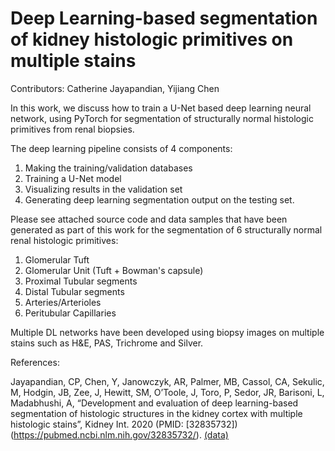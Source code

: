 # Deep Learning-based segmentation of kidney histologic primitives on multiple stains

Contributors: Catherine Jayapandian, Yijiang Chen

In this work, we discuss how to train a U-Net based deep learning neural network, using PyTorch for segmentation of structurally normal histologic primitives from renal biopsies. 

The deep learning pipeline consists of 4 components:
1) Making the training/validation databases
2) Training a U-Net model
3) Visualizing results in the validation set
4) Generating deep learning segmentation output on the testing set. 

Please see attached source code and data samples that have been generated as part of this work for the segmentation of 6 structurally normal renal histologic primitives:
1) Glomerular Tuft 
2) Glomerular Unit (Tuft + Bowman's capsule)
3) Proximal Tubular segments
4) Distal Tubular segments
5) Arteries/Arterioles
6) Peritubular Capillaries

Multiple DL networks have been developed using biopsy images on multiple stains such as H&E, PAS, Trichrome and Silver. 

References:

Jayapandian, CP, Chen, Y, Janowczyk, AR, Palmer, MB, Cassol, CA, Sekulic, M, Hodgin, JB, Zee, J, Hewitt, SM, O’Toole, J, Toro, P, Sedor, JR, Barisoni, L, Madabhushi, A, “Development and evaluation of deep learning-based segmentation of histologic structures in the kidney cortex with multiple histologic stains”, Kidney Int. 2020 (PMID: [32835732])(https://pubmed.ncbi.nlm.nih.gov/32835732/). [(data)](https://github.com/ccipd/DL-kidneyhistologicprimitives-data)
